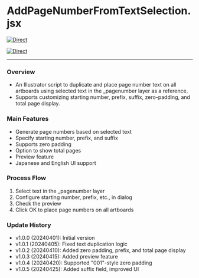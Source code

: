 # AddPageNumberFromTextSelection.jsx

[![Direct](https://img.shields.io/badge/Direct%20Link-AddPageNumberFromTextSelection.jsx-ffcc00.svg)](https://github.com/swwwitch/illustrator-scripts/blob/master/jsx/AddPageNumberFromTextSelection.jsx)

[![Direct](https://img.shields.io/badge/Back%20to%20home-All%20scripts-cccccc.svg)](https://github.com/swwwitch/illustrator-scripts/blob/master/README.md)

---

### Overview

- An Illustrator script to duplicate and place page number text on all artboards using selected text in the _pagenumber layer as a reference.
- Supports customizing starting number, prefix, suffix, zero-padding, and total page display.

### Main Features

- Generate page numbers based on selected text
- Specify starting number, prefix, and suffix
- Supports zero padding
- Option to show total pages
- Preview feature
- Japanese and English UI support

### Process Flow

1. Select text in the _pagenumber layer
2. Configure starting number, prefix, etc., in dialog
3. Check the preview
4. Click OK to place page numbers on all artboards

### Update History

- v1.0.0 (20240401): Initial version
- v1.0.1 (20240405): Fixed text duplication logic
- v1.0.2 (20240410): Added zero padding, prefix, and total page display
- v1.0.3 (20240415): Added preview feature
- v1.0.4 (20240420): Supported "001"-style zero padding
- v1.0.5 (20240425): Added suffix field, improved UI